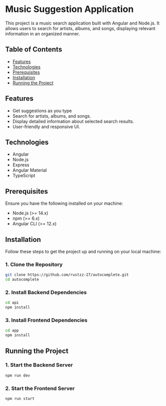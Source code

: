 # Music Suggestion Application

This project is a music search application built with Angular and Node.js. It allows users to search for artists, albums, and songs, displaying relevant information in an organized manner.

## Table of Contents

- [Features](#features)
- [Technologies](#technologies)
- [Prerequisites](#prerequisites)
- [Installation](#installation)
- [Running the Project](#running-the-project)

## Features
- Get suggestions as you type
- Search for artists, albums, and songs.
- Display detailed information about selected search results.
- User-friendly and responsive UI.

## Technologies

- Angular
- Node.js
- Express
- Angular Material
- TypeScript

## Prerequisites

Ensure you have the following installed on your machine:

- Node.js (>= 14.x)
- npm (>= 6.x)
- Angular CLI (>= 12.x)

## Installation

Follow these steps to get the project up and running on your local machine:

### 1. Clone the Repository

```sh
git clone https://github.com/rustzz-27/autocomplete.git
cd autocomplete
```

### 2. Install Backend Dependencies

```sh
cd api
npm install
```

### 3. Install Frontend Dependencies

```sh
cd app
npm install
```

## Running the Project

### 1. Start the Backend Server

```sh
npm run dev
```

### 2. Start the Frontend Server

```sh
npm run start
```



